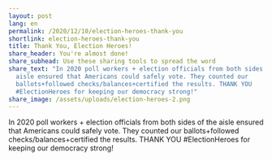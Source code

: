 ```yaml
---
layout: post
lang: en
permalink: /2020/12/10/election-heroes-thank-you
shortlink: election-heroes-thank-you
title: Thank You, Election Heroes!
share_header: You're almost done!
share_subhead: Use these sharing tools to spread the word
share_text: "In 2020 poll workers + election officials from both sides of the
  aisle ensured that Americans could safely vote. They counted our
  ballots+followed checks/balances+certified the results. THANK YOU
  #ElectionHeroes for keeping our democracy strong!"
share_image: /assets/uploads/election-heroes-2.png
---
```

In 2020 poll workers + election officials from both sides of the aisle ensured that Americans could safely vote. They counted our ballots+followed checks/balances+certified the results. THANK YOU #ElectionHeroes for keeping our democracy strong!